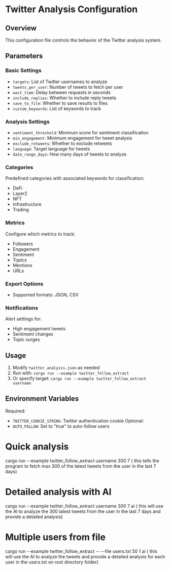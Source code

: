 # Twitter Analysis Configuration

## Overview
This configuration file controls the behavior of the Twitter analysis system.

## Parameters

### Basic Settings
- `targets`: List of Twitter usernames to analyze
- `tweets_per_user`: Number of tweets to fetch per user
- `wait_time`: Delay between requests in seconds
- `include_replies`: Whether to include reply tweets
- `save_to_file`: Whether to save results to files
- `custom_keywords`: List of keywords to track

### Analysis Settings
- `sentiment_threshold`: Minimum score for sentiment classification
- `min_engagement`: Minimum engagement for tweet analysis
- `exclude_retweets`: Whether to exclude retweets
- `language`: Target language for tweets
- `date_range_days`: How many days of tweets to analyze

### Categories
Predefined categories with associated keywords for classification:
- DeFi
- Layer2
- NFT
- Infrastructure
- Trading

### Metrics
Configure which metrics to track:
- Followers
- Engagement
- Sentiment
- Topics
- Mentions
- URLs

### Export Options
- Supported formats: JSON, CSV

### Notifications
Alert settings for:
- High engagement tweets
- Sentiment changes
- Topic surges

## Usage
1. Modify `twitter_analysis.json` as needed
2. Run with: `cargo run --example twitter_follow_extract`
3. Or specify target: `cargo run --example twitter_follow_extract username`

## Environment Variables
Required:
- `TWITTER_COOKIE_STRING`: Twitter authentication cookie
Optional:
- `AUTO_FOLLOW`: Set to "true" to auto-follow users 

# Quick analysis
cargo run --example twitter_follow_extract username 300 7 ( this tells the program to fetch max 300 of the latest tweets from the user in the last 7 days)

# Detailed analysis with AI
cargo run --example twitter_follow_extract username 300 7 ai ( this will use the AI to analyze the 300 latest tweets from the user in the last 7 days and provide a detailed analysis)

# Multiple users from file
cargo run --example twitter_follow_extract -- --file users.txt 50 1 ai ( this will use the AI to analyze the tweets and provide a detailed analysis for each user in the users.txt on root directory folder)